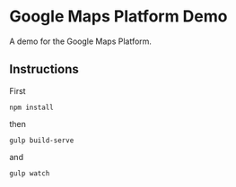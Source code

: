 # Google Maps Platform Demo

A demo for the Google Maps Platform.

## Instructions

First

```
npm install
```

then

```
gulp build-serve
```

and

```
gulp watch
```
